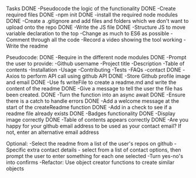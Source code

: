 Tasks
DONE -Pseudocode the logic of the functionality
DONE -Create required files
DONE -npm init
DONE -install the required node modules
DONE -Create a .gitignore and add files and folders which we don't want to upload onto the repo
DONE -Write the JS file
DONE -Structure JS to move variable declaration to the top
-Change as much to ES6 as possible
-Comment through all the code
-Record a video showing the tool working
-Write the readme


Pseudocode:
DONE -Require in the different node modules
DONE -Prompt the user to provide:
    -Github username
    -Project title
    -Description
    -Table of contents
    -Installation
    -Usage
    -Contributing
    -Tests
    -FAQs
    -contact
DONE -Axios to perform API call using github API
DONE -Store Github profile image and email
DONE -Use fs writeFile to create a readme.md and write the content of the readme
DONE -Give a message to tell the user the file has been created.
DONE -Turn the function into an async await
DONE -Ensure there is a catch to handle errors
DONE -Add a welcome message at the start of the createReadme function
DONE -Add in a check to see if a readme file already exists
DONE -Badges functionality
DONE -Display image correctly
DONE -Table of contents appears correctly
DONE -Are you happy for your github email address to be used as your contact email? If not, enter an alternative email address

Optional:
-Select the readme from a list of the user's repos on github
-Specific extra contact details - select from a list of contact options, then prompt the user to enter something for each one selected
-Turn yes-no's into confirms
-Refactor: Use object creator functions to create similar objects